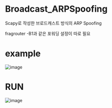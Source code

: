 # Broadcast_ARPSpoofing
Scapy로 작성한 브로드캐스트 방식의 ARP Spoofing

fragrouter -B1과 같은 포워딩 설정이 따로 필요


# example
![image](https://user-images.githubusercontent.com/40857478/55137278-ec5b3500-5173-11e9-8719-31b0c1e3962b.png)

# RUN
![image](https://user-images.githubusercontent.com/40857478/55137333-0c8af400-5174-11e9-8eb9-b29fca79451b.png)
